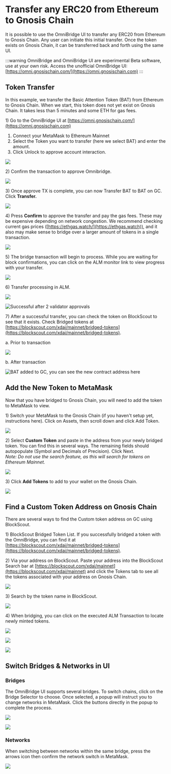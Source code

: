 ---
---

# Transfer any ERC20 from Ethereum to Gnosis Chain

It is possible to use the OmniBridge UI to transfer any ERC20 from Ethereum to Gnosis Chain. Any user can initiate this initial transfer. Once the token exists on Gnosis Chain, it can be transferred back and forth using the same UI.

:::warning
OmniBridge and OmniBridge UI are experimental Beta software, use at your own risk. Access the unofficial OmniBridge UI: [https://omni.gnosischain.com/](https://omni.gnosischain.com)
:::

## Token Transfer

In this example, we transfer the Basic Attention Token (BAT) from Ethereum to Gnosis Chain. When we start, this token does not yet exist on Gnosis Chain. It takes less than 5 minutes and some ETH for gas fees.

1\) Go to the OmniBridge UI at [https://omni.gnosischain.com/](https://omni.gnosischain.com)

1. Connect your MetaMask to Ethereum Mainnet
2. Select the Token you want to transfer (here we select BAT) and enter the amount.
3. Click Unlock to approve account interaction.

![](/img/specs/bridges/omni1.jpg)

2\) Confirm the transaction to approve Omnibridge.

![](/img/specs/bridges/omni2.jpg)

3\) Once approve TX is complete, you can now Transfer BAT to BAT on GC. Click **Transfer.**

![](/img/specs/bridges/omni3.jpg)

4\) Press **Confirm** to approve the transfer and pay the gas fees. These may be expensive depending on network congestion. We recommend checking current gas prices ([https://ethgas.watch/](https://ethgas.watch)), and it also may make sense to bridge over a larger amount of tokens in a single transaction.

![](/img/specs/bridges/omni4.jpg)

5\) The bridge transaction will begin to process. While you are waiting for block confirmations, you can click on the ALM monitor link to view progress with your transfer.

![](/img/specs/bridges/omni5.jpg)

6\) Transfer processing in ALM.

![](</img/specs/bridges/omni6a-1.jpg>)

![Successful after 2 validator approvals](/img/specs/bridges/Omni6b.jpg)

7\) After a successful transfer, you can check the token on BlockScout to see that it exists. Check Bridged tokens at [https://blockscout.com/xdai/mainnet/bridged-tokens](https://blockscout.com/xdai/mainnet/bridged-tokens).

a. Prior to transaction

![](</img/specs/bridges/bridge1-1.jpg>)

b. After transaction

![BAT added to GC, you can see the new contract address here](/img/specs/bridges/bridge2.jpg)

## Add the New Token to MetaMask

Now that you have bridged to Gnosis Chain, you will need to add the token to MetaMask to view.

1\) Switch your MetaMask to the Gnosis Chain (if you haven't setup yet, instructions here). Click on Assets, then scroll down and click Add Token.

![](</img/specs/bridges/mmx1-1.jpg>)

2\) Select **Custom Token** and paste in the address from your newly bridged token. You can find this in several ways. The remaining fields should autopopulate (Symbol and Decimals of Precision). Click Next.\
_Note: Do not use the search feature, as this will search for tokens on Ethereum Mainnet._

![](/img/specs/bridges/mmx2.jpg)

3\) Click **Add Tokens** to add to your wallet on the Gnosis Chain.

![](/img/specs/bridges/mmx3.jpg)

## Find a Custom Token Address on Gnosis Chain

There are several ways to find the Custom token address on GC using BlockScout.

1\) BlockScout Bridged Token List. If you successfully bridged a token with the OmniBridge, you can find it at [https://blockscout.com/xdai/mainnet/bridged-tokens](https://blockscout.com/xdai/mainnet/bridged-tokens).

2\) Via your address on BlockScout. Paste your address into the BlockScout Search bar at [https://blockscout.com/xdai/mainnet](https://blockscout.com/xdai/mainnet) and click the Tokens tab to see all the tokens associated with your address on Gnosis Chain.

![](/img/specs/bridges/blockscout-search.jpg)

3\) Search by the token name in BlockScout.

![](/img/specs/bridges/search.jpg)

4\) When bridging, you can click on the executed ALM Transaction to locate newly minted tokens.

![](/img/specs/bridges/ALM1.jpg)

![](/img/specs/bridges/ALM2.jpg)

![](/img/specs/bridges/ALM3.jpg)

## Switch Bridges & Networks in UI

### Bridges

The OmniBridge UI supports several bridges. To switch chains, click on the Bridge Selector to choose. Once selected, a popup will instruct you to change networks in MetaMask. Click the buttons directly in the popup to complete the process.

![](/img/specs/bridges/switch-bridge-1.png)

![](/img/specs/bridges/switch-bridge-2.png)

### Networks

When switching between networks within the same bridge, press the arrows icon then confirm the network switch in MetaMask.

![](/img/specs/bridges/switch-networks.png)